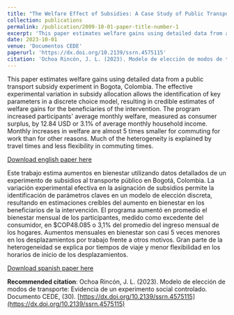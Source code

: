 ```yaml
---
title: "The Welfare Effect of Subsidies: A Case Study of Public Transport"
collection: publications
permalink: /publication/2009-10-01-paper-title-number-1
excerpt: 'This paper estimates welfare gains using detailed data from a public transport subsidy experiment in Bogota, Colombia. The effective experimental variation in subsidy allocation allows the identification of key parameters in a discrete choice model, resulting in credible estimates of welfare gains for the beneficiaries of the intervention. The program increased participants average monthly welfare, measured as consumer surplus, by 12.84 USD or 3.1% of average monthly household income. Monthly increases in welfare are almost 5 times smaller for commuting for work than for other reasons. Much of the heterogeneity is explained by travel times and less flexibility in commuting times.'
date: 2023-10-01
venue: 'Documentos CEDE'
paperurl: 'https://dx.doi.org/10.2139/ssrn.4575115'
citation: 'Ochoa Rincón, J. L. (2023). Modelo de elección de modos de transporte: Evidencia de un experimento social controlado. Documento CEDE, (30).'
---
```


This paper estimates welfare gains using detailed data from a public transport subsidy experiment in Bogota, Colombia. The effective experimental variation in subsidy allocation allows the identification of key parameters in a discrete choice model, resulting in credible estimates of welfare gains for the beneficiaries of the intervention. The program increased participants' average monthly welfare, measured as consumer surplus, by 12.84 USD or 3.1% of average monthly household income. Monthly increases in welfare are almost 5 times smaller for commuting for work than for other reasons. Much of the heterogeneity is explained by travel times and less flexibility in commuting times.

[Download english paper here](http://jorgeluis8ar.github.io/files/WP-Welfare-Effects-Subsidies-Case-Study-Public-Transport.pdf)

Este trabajo estima aumentos en bienestar utilizando datos detallados de un experimento de subsidios al transporte público en Bogotá, Colombia. La variación experimental efectiva en la asignación de subsidios permite la identificación de parámetros claves en un modelo de elección discreta, resultando en estimaciones creíbles del aumento en bienestar en los beneficiarios de la intervención. El programa aumentó en promedio el bienestar mensual de los participantes, medido como excedente del consumidor, en $COP48.085 o 3,1% del promedio del ingreso mensual de los hogares. Aumentos mensuales en bienestar son casi 5 veces menores en los desplazamientos por trabajo frente a otros motivos. Gran parte de la heterogeneidad se explica por tiempos de viaje y menor flexibilidad en los horarios de inicio de los desplazamientos.

[Download spanish paper here](http://jorgeluis8ar.github.io/files/dcede2023-30.pdf)

**Recommended citation**: Ochoa Rincón, J. L. (2023). Modelo de elección de modos de transporte: Evidencia de un experimento social controlado. Documento CEDE, (30). [https://dx.doi.org/10.2139/ssrn.4575115](https://dx.doi.org/10.2139/ssrn.4575115)